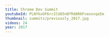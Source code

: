 ```yaml
---
title: Chrome Dev Summit
youtubeId: PLNYkxOF6rcICUD5nBfRdAR6Fveosnqa5m
thumbnail: summits/previously_2017.jpg
videos: 24
year: 2017
---
```


